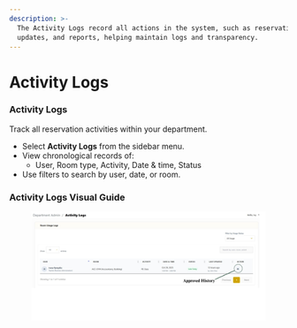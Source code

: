 ```yaml
---
description: >-
  The Activity Logs record all actions in the system, such as reservations,
  updates, and reports, helping maintain logs and transparency.
---
```


# Activity Logs

### Activity Logs

Track all reservation activities within your department.

* Select **Activity Logs** from the sidebar menu.
* View chronological records of:
  * User, Room type, Activity, Date & time, Status
* Use filters to search by user, date, or room.

### Activity Logs Visual Guide

<figure><img src="../../.gitbook/assets/Activity Logs.jpg" alt=""><figcaption></figcaption></figure>
